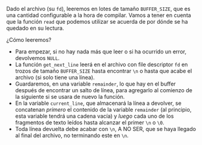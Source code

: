 Dado el archivo (su `fd`), leeremos en lotes de tamaño `BUFFER_SIZE`,  que es una cantidad  configurable a la hora de compilar. Vamos a tener en cuenta que la función `read` que podemos utilizar se acuerda de por dónde se ha quedado en su lectura.

¿Cómo leeremos?
- Para empezar, si no hay nada más que leer o si ha ocurrido un error, devolvemos `NULL`.
- La función `get_next_line` leerá en el archivo con file descriptor `fd` en trozos de tamaño `BUFFER_SIZE` hasta encontrar `\n` o hasta que acabe el archivo (si solo tiene una línea).
- Guardaremos, en una variable `remainder`, lo que hay en el buffer después de encontrar un salto de línea, para agregarlo al comienzo de la siguiente si se usara de nuevo la función.
- En la variable `current_line`, que almacenará la línea a devolver, se concatenan *primero* el contenido de la variable `remainder` (al principio, esta variable tendrá una cadena vacía) y *luego* cada uno de los fragmentos de texto leídos hasta alcanzar el primer `\n` o `\0`. 
- Toda línea devuelta debe acabar con `\n`, A NO SER, que se haya llegado al final del archivo, no terminando este en `\n`.